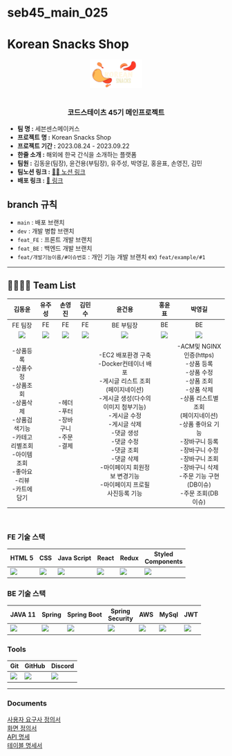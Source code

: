 # seb45_main_025

<h1>Korean Snacks Shop</h1>
<div  align="center">
  <img width="24%" src="Front-End/client/src/common/image/newLogo.png" alt="LOGO">
</div>
</br>
<h3 align="center">코드스테이츠 45기 메인프로젝트</h3>

- **팀 명 :**  세븐센스메이커스
- **프로젝트 명 :** Korean Snacks Shop
- **프로젝트 기간 :** 2023.08.24 - 2023.09.22
- **한줄 소개 :** 해외에 한국 간식을 소개하는 플랫폼
- **팀원 :** 김동윤(팀장), 윤건용(부팀장), 유주성, 박영길, 홍윤표, 손영진, 김민
- **팀노션 링크 :** [💁🏻 노션 링크](https://www.notion.so/codestates/1d0296a62fc74cae8f033b234813949e)
- **배포 링크 :** [📮 링크](https://www.ksnacksncak.shop/)



## branch 규칙
- `main` : 배포 브랜치
- `dev` : 개발 병합 브랜치
- `feat_FE` : 프론트 개발 브랜치
- `feat_BE` : 백엔드 개발 브랜치
- `feat/개발기능이름/#이슈번호` : 개인 기능 개발 브랜치 ex) `feat/example/#1`


---
## 👨‍👨‍👧‍👧 Team List
|김동윤|유주성|손영진|김민수|윤건용|홍윤표|박영길|
| :---: | :---: | :---: | :---: | :---: | :---: | :---: |
|FE 팀장|FE|FE|FE|BE 부팀장|BE|BE|
|<img src="https://avatars.githubusercontent.com/u/126146836?v=4" width=150px ></img>|<img src="https://avatars.githubusercontent.com/u/114473861?v=4" width=150px ></img>| <img src="https://avatars.githubusercontent.com/u/81401022?v=4" width=150px ></img>|<img src="https://avatars.githubusercontent.com/u/123739304?v=4" width=150px ></img>|<img src="https://avatars.githubusercontent.com/u/117506675?v=4" width=150 ></img>|<img src="https://avatars.githubusercontent.com/u/84065357?v=4" width=150px ></img>|<img src="https://avatars.githubusercontent.com/u/75276860?v=4" width=150px ></img>|
|-상품등록</br>-상품수정</br>-상품조회</br>-상품삭제</br>-상품검색기능</br>-카테고리별조회</br>-아이템조회</br>-좋아요</br>-리뷰</br>-카트에담기||-헤더</br>-푸터</br>-장바구니</br>-주문</br>-결제||-EC2 배포환경 구축</br>-Docker컨테이너 배포</br>-게시글 리스트 조회(페이지네이션)</br>-게시글 생성(다수의 이미지 첨부기능)</br>-게시글 수정</br>-게시글 삭제</br>-댓글 생성</br>-댓글 수정</br>-댓글 조회</br>-댓글 삭제</br>-마이페이지 회원정보 변경기능</br>-마이페이지 프로필 사진등록 기능||-ACM및 NGINX 인증(https)</br>-상품 등록</br>-상품 수정</br>-상품 조회</br>-상품 삭제</br>-상품 리스트별 조회</br>(페이지네이션)</br>-상품 좋아요 기능</br>-장바구니 등록</br>-장바구니 수정</br>-장바구니 조회</br>-장바구니 삭제</br>-주문 기능 구현(DB이슈)</br>-주문 조회(DB 이슈)</br>|

<br/>

### FE 기술 스택
| HTML 5| CSS | Java Script | React | Redux | Styled<br/>Components |
|-------------------------------------------------------------------------------------------------------------------------------------------------------------------------|--------------------------------------------|-----------------------------------------------|-----------------------------------------------|-----------------------------------------------|-----------------------------------------------|
|<img src="https://img.icons8.com/?size=512&id=20909&format=png" width=75px ></img> |<img src="https://img.icons8.com/?size=512&id=21278&format=png" width=75px ></img> |<img src="https://img.icons8.com/?size=512&id=108784&format=png" width=75px ></img> |<img src="https://img.icons8.com/?size=512&id=123603&format=png" width=75px ></img> |<img src="https://img.icons8.com/?size=512&id=jD-fJzVguBmw&format=png" width=75px ></img> |<img src="https://img.icons8.com/?size=512&id=ttxR7mXaDvqS&format=png" width=75px ></img>|

### BE 기술 스택
| JAVA 11 | Spring | Spring Boot | Spring<br/>Security | AWS | MySql | JWT |
|-------------------------------------------------------------------------------------------------------------------------------------------------------------------------|--------------------------------------------|-----------------------------------------------|-----------------------------------------------|-----------------------------------------------|-----------------------------------------------|-----------------------------------------------|
|<img src="https://img.icons8.com/?size=512&id=13679&format=png" width=75px ></img>|<img src="https://img.icons8.com/?size=512&id=90519&format=png" width=75px ></img> |<img src="https://img.icons8.com/?size=512&id=90519&format=png" width=75px ></img>|<img src="https://img.icons8.com/?size=512&id=16231&format=png" width=75px ></img>|<img src="https://img.icons8.com/?size=512&id=33039&format=png" width=75px ></img>|<img src="https://img.icons8.com/?size=512&id=UFXRpPFebwa2&format=png" width=75px ></img>|<img src="https://img.icons8.com/?size=512&id=15451&format=png" width=75px ></img>

### Tools
| Git | GitHub | Discord |
|-------------------------------------------------------------------------------------------------------------------------------------------------------------------------|--------------------------------------------|-----------------------------------------------|
|<img src="https://img.icons8.com/?size=512&id=xBKl2pdJg5kk&format=png" width=75px ></img> |<img src="https://img.icons8.com/?size=512&id=12599&format=png" width=75px ></img>| <img src="https://img.icons8.com/?size=512&id=iSpYyK95XXZn&format=png" width=75px ></img>|

---

### Documents
<a href="https://docs.google.com/spreadsheets/d/15vy9fMGpxCo0xdKGuhSCRfi9-O834Jh-luiaSN-CZI8/edit#gid=0">사용자 요구사 정의서</a> <br/>
<a href="https://www.figma.com/file/fqyOEwiorAcI28IBiISSJ4/main_025?type=design&node-id=0-1&mode=design&t=SHtmFH4fXIYiKsVe-0" rel="noopener noreferrer">화면 정의서</a> <br/>
<a href="https://docs.google.com/spreadsheets/d/15vy9fMGpxCo0xdKGuhSCRfi9-O834Jh-luiaSN-CZI8/edit#gid=898670060">API 명세</a> <br/>
<a href="https://www.erdcloud.com/d/MqhpjDs4kc3mEEt5W">테이블 명세서</a> <br/>
